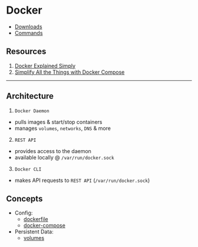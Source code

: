 # Docker

- [Downloads](OS/Docker/downloads.md)
- [Commands](OS/Docker/commands.md)

## Resources

1. [Docker Explained Simply](https://www.youtube.com/watch?v=_trJf3GbZXg)
2. [Simplify All the Things with Docker Compose](https://www.youtube.com/watch?v=QeQ2MH5f_BE)

---

## Architecture

1. `Docker Daemon`
  - pulls images & start/stop containers
  - manages `volumes`, `networks`, `DNS` & more
    
2. `REST API`
  - provides access to the daemon
  - available locally @ `/var/run/docker.sock`

3. `Docker CLI` 
  - makes API requests to `REST API` (`/var/run/docker.sock`)

## Concepts

- Config:
    - [dockerfile](OS/Docker/concepts/config/_dockerfile.md)
    - [docker-compose](OS/Docker/concepts/config/_docker-compose.md)
- Persistent Data:
    - [volumes](OS/Docker/concepts/_volumes.md)
